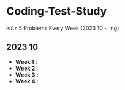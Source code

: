 # Coding-Test-Study
`Rule` 5 Problems Every Week (2023 10 ~ ing)


## 2023 10 
- **Week 1** :
- **Week 2** :
- **Week 3** :
- **Week 4** :

